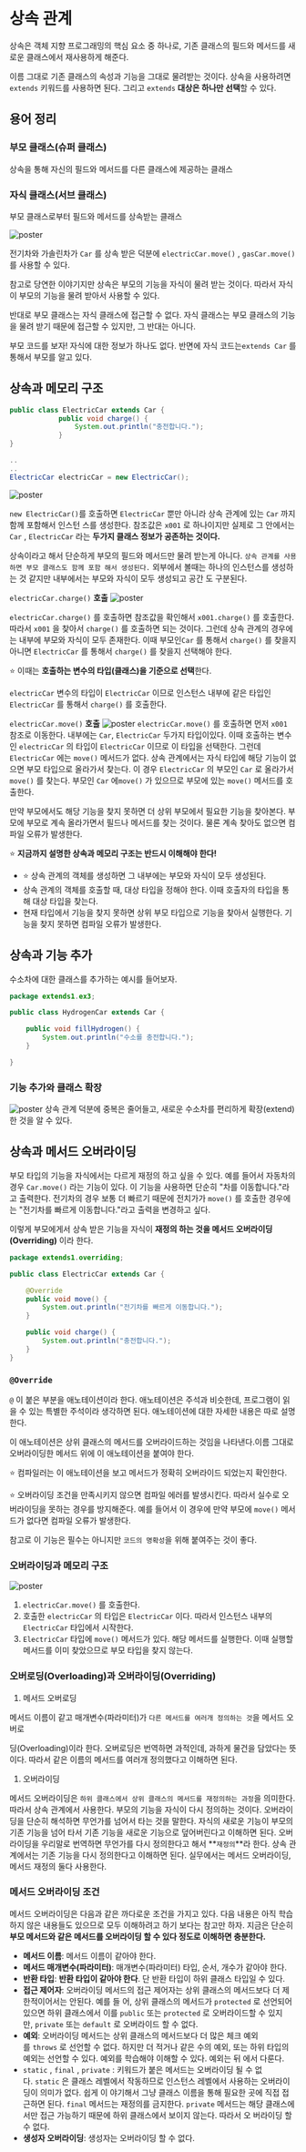 # 상속 관계

상속은 객체 지향 프로그래밍의 핵심 요소 중 하나로, 기존 클래스의 필드와 메서드를 새로운 클래스에서 재사용하게 해준다. 

이름 그대로 기존 클래스의 속성과 기능을 그대로 물려받는 것이다. 상속을 사용하려면 `extends` 키워드를 사용하면 된다. 그리고 `extends` **대상은 하나만 선택**할 수 있다.

## 용어 정리

### 부모 클래스(슈퍼 클래스)

상속을 통해 자신의 필드와 메서드를 다른 클래스에 제공하는 클래스

### 자식 클래스(서브 클래스)

부모 클래스로부터 필드와 메서드를 상속받는 클래스

![poster](../image/extend1.png)

전기차와 가솔린차가 `Car` 를 상속 받은 덕분에 `electricCar.move()` , `gasCar.move()` 를 사용할 수 있다.

참고로 당연한 이야기지만 상속은 부모의 기능을 자식이 물려 받는 것이다. 따라서 자식이 부모의 기능을 물려 받아서 사용할 수 있다. 

반대로 부모 클래스는 자식 클래스에 접근할 수 없다. 자식 클래스는 부모 클래스의 기능을 물려 받기 때문에 접근할 수 있지만, 그 반대는 아니다. 

부모 코드를 보자! 자식에 대한 정보가 하나도 없다. 반면에 자식 코드는`extends Car` 를 통해서 부모를 알고 있다.

## 상속과 메모리 구조

```java
public class ElectricCar extends Car {
			public void charge() {
				System.out.println("충전합니다.");
			}
}

..
..
ElectricCar electricCar = new ElectricCar();
```

![poster](../image/extend2.png)

`new ElectricCar()`를 호출하면 `ElectricCar` 뿐만 아니라 상속 관계에 있는 `Car` 까지 함께 포함해서 인스턴
스를 생성한다. 참조값은 `x001` 로 하나이지만 실제로 그 안에서는 `Car` , `ElectricCar` 라는 **두가지 클래스 정보가 공존하는 것이다.**

상속이라고 해서 단순하게 부모의 필드와 메서드만 물려 받는게 아니다. `상속 관계를 사용하면 부모 클래스도 함께 포함 해서 생성된다.` 외부에서 볼때는 하나의 인스턴스를 생성하는 것 같지만 내부에서는 부모와 자식이 모두 생성되고 공간 도 구분된다.	

`electricCar.charge()` **호출**
![poster](../image/extend3.png)

`electricCar.charge()` 를 호출하면 참조값을 확인해서 `x001.charge()` 를 호출한다. 따라서 `x001` 을 찾아서 `charge()` 를 호출하면 되는 것이다. 그런데 상속 관계의 경우에는 내부에 부모와 자식이 모두 존재한다. 이때 부모인`Car` 를 통해서 `charge()` 를 찾을지 아니면 `ElectricCar` 를 통해서 `charge()` 를 찾을지 선택해야 한다.

⭐️ 이때는 **호출하는 변수의 타입(클래스)을 기준으로 선택**한다. 

`electricCar` 변수의 타입이 `ElectricCar` 이므로 인스턴스 내부에 같은 타입인 `ElectricCar` 를 통해서 `charge()` 를 호출한다.

`electricCar.move()` **호출**
![poster](../image/extend4.png)
`electricCar.move()` 를 호출하면 먼저 `x001` 참조로 이동한다. 내부에는 `Car`, `ElectricCar` 두가지 타입이있다. 이때 호출하는 변수인 `electricCar` 의 타입이 `ElectricCar` 이므로 이 타입을 선택한다.
그런데 `ElectricCar` 에는 `move()` 메서드가 없다. 상속 관계에서는 자식 타입에 해당 기능이 없으면 부모 타입으로 올라가서 찾는다. 이 경우 `ElectricCar` 의 부모인 `Car` 로 올라가서 `move()` 를 찾는다. 부모인 `Car` 에`move()` 가 있으므로 부모에 있는 `move()` 메서드를 호출한다.

만약 부모에서도 해당 기능을 찾지 못하면 더 상위 부모에서 필요한 기능을 찾아본다. 부모에 부모로 계속 올라가면서 필드나 메서드를 찾는 것이다. 물론 계속 찾아도 없으면 컴파일 오류가 발생한다.

⭐️ **지금까지 설명한 상속과 메모리 구조는 반드시 이해해야 한다!**

- ⭐️ 상속 관계의 객체를 생성하면 그 내부에는 부모와 자식이 모두 생성된다.
- 상속 관계의 객체를 호출할 때, 대상 타입을 정해야 한다. 이때 호출자의 타입을 통해 대상 타입을 찾는다.
- 현재 타입에서 기능을 찾지 못하면 상위 부모 타입으로 기능을 찾아서 실행한다. 기능을 찾지 못하면 컴파일 오류가 발생한다.

## 상속과 기능 추가

수소차에 대한 클래스를 추가하는 예시를 들어보자.

```java
package extends1.ex3;

public class HydrogenCar extends Car {

    public void fillHydrogen() {
        System.out.println("수소를 충전합니다.");
    }

}
```

### 기능 추가와 클래스 확장
![poster](../image/extend5.png)
상속 관계 덕분에 중복은 줄어들고, 새로운 수소차를 편리하게 확장(extend)한 것을 알 수 있다.

## 상속과 메서드 오버라이딩

부모 타입의 기능을 자식에서는 다르게 재정의 하고 싶을 수 있다.
예를 들어서 자동차의 경우 `Car.move()` 라는 기능이 있다. 이 기능을 사용하면 단순히 "차를 이동합니다."라고 출력한다. 전기차의 경우 보통 더 빠르기 때문에 전치가가 `move()` 를 호출한 경우에는 "전기차를 빠르게 이동합니다."라고 출력을 변경하고 싶다.

이렇게 부모에게서 상속 받은 기능을 자식이 **재정의 하는 것을 메서드 오버라이딩(Overriding)** 이라 한다.

```java
package extends1.overriding;

public class ElectricCar extends Car {

    @Override
    public void move() {
        System.out.println("전기차를 빠르게 이동합니다.");
    }

    public void charge() {
        System.out.println("충전합니다.");
    }
}
```

### `@Override`

`@` 이 붙은 부분을 애노테이션이라 한다. 애노테이션은 주석과 비슷한데, 프로그램이 읽을 수 있는 특별한 주석이라 생각하면 된다. 애노테이션에 대한 자세한 내용은 따로 설명한다.

이 애노테이션은 상위 클래스의 메서드를 오버라이드하는 것임을 나타낸다.이름 그대로 오버라이딩한 메서드 위에 이 애노테이션을 붙여야 한다.

⭐️ 컴파일러는 이 애노테이션을 보고 메서드가 정확히 오버라이드 되었는지 확인한다. 

⭐️ 오버라이딩 조건을 만족시키지 않으면 컴파일 에러를 발생시킨다. 따라서 실수로 오버라이딩을 못하는 경우를 방지해준다. 예를 들어서 이 경우에 만약 부모에 `move()` 메서드가 없다면 컴파일 오류가 발생한다. 

참고로 이 기능은 필수는 아니지만 `코드의 명확성`을 위해 붙여주는 것이 좋다.

### 오버라이딩과 메모리 구조
![poster](../image/extend6.png)
1. `electricCar.move()` 를 호출한다.
2. 호출한 `electricCar` 의 타입은 `ElectricCar` 이다. 따라서 인스턴스 내부의 `ElectricCar` 타입에서 시작한다.
3. `ElectricCar` 타입에 `move()` 메서드가 있다. 해당 메서드를 실행한다. 이때 실행할 메서드를 이미 찾았으므로 부모 타입을 찾지 않는다.

### **오버로딩(Overloading)과 오버라이딩(Overriding)**

1. 메서드 오버로딩

메서드 이름이 같고 매개변수(파라미터)가 `다른 메서드를 여러개 정의하는 것`을 메서드 오버로

딩(Overloading)이라 한다. 오버로딩은 번역하면 과적인데, 과하게 물건을 담았다는 뜻이다. 따라서 같은 이름의 메서드를 여러개 정의했다고 이해하면 된다.

1. 오버라이딩

메서드 오버라이딩은 `하위 클래스에서 상위 클래스의 메서드를 재정의하는 과정`을 의미한다.
따라서 상속 관계에서 사용한다. 부모의 기능을 자식이 다시 정의하는 것이다. 오버라이딩을 단순히 해석하면 무언가를 넘어서 타는 것을 말한다. 자식의 새로운 기능이 부모의 기존 기능을 넘어 타서 기존 기능을 새로운 기능으로 덮어버린다고 이해하면 된다. 오버라이딩을 우리말로 번역하면 무언가를 다시 정의한다고 해서 **`재정의`**라 한다. 상속 관계에서는 기존 기능을 다시 정의한다고 이해하면 된다. 실무에서는 메서드 오버라이딩, 메서드 재정의 둘다 사용한다.

### 메서드 오버라이딩 조건

메서드 오버라이딩은 다음과 같은 까다로운 조건을 가지고 있다.
다음 내용은 아직 학습하지 않은 내용들도 있으므로 모두 이해하려고 하기 보다는 참고만 하자.
지금은 단순히 **부모 메서드와 같은 메서드를 오버라이딩 할 수 있다 정도로 이해하면 충분한다.**

- **메서드 이름**: 메서드 이름이 같아야 한다.
- **메서드 매개변수(파라미터)**: 매개변수(파라미터) 타입, 순서, 개수가 같아야 한다.
- **반환 타입**: **반환 타입이 같아야 한다**. 단 반환 타입이 하위 클래스 타입일 수 있다.
- **접근 제어자**: 오버라이딩 메서드의 접근 제어자는 상위 클래스의 메서드보다 더 제한적이어서는 안된다. 예를 들 어, 상위 클래스의 메서드가 `protected` 로 선언되어 있으면 하위 클래스에서 이를 `public` 또는 `protected` 로 오버라이드할 수 있지만, `private` 또는 `default` 로 오버라이드 할 수 없다.
- **예외**: 오버라이딩 메서드는 상위 클래스의 메서드보다 더 많은 체크 예외를 `throws` 로 선언할 수 없다. 하지만 더 적거나 같은 수의 예외, 또는 하위 타입의 예외는 선언할 수 있다. 예외를 학습해야 이해할 수 있다. 예외는 뒤 에서 다룬다.
- `static` , `final` , `private` : 키워드가 붙은 메서드는 오버라이딩 될 수 없다. `static` 은 클래스 레벨에서 작동하므로 인스턴스 레벨에서 사용하는 오버라이딩이 의미가 없다. 쉽게 이 야기해서 그냥 클래스 이름을 통해 필요한 곳에 직접 접근하면 된다. `final` 메서드는 재정의를 금지한다. `private` 메서드는 해당 클래스에서만 접근 가능하기 때문에 하위 클래스에서 보이지 않는다. 따라서 오 버라이딩 할 수 없다.
- **생성자 오버라이딩**: 생성자는 오버라이딩 할 수 없다.